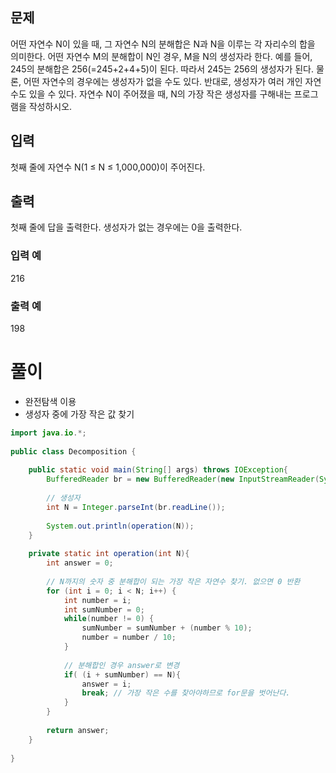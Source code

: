 ## 문제

어떤 자연수 N이 있을 때, 그 자연수 N의 분해합은 N과 N을 이루는 각 자리수의 합을 의미한다. 어떤 자연수 M의 분해합이 N인 경우, M을 N의 생성자라 한다. 예를 들어, 245의 분해합은 256(=245+2+4+5)이 된다. 따라서 245는 256의 생성자가 된다. 물론, 어떤 자연수의 경우에는 생성자가 없을 수도 있다. 반대로, 생성자가 여러 개인 자연수도 있을 수 있다.
자연수 N이 주어졌을 때, N의 가장 작은 생성자를 구해내는 프로그램을 작성하시오.

## 입력
첫째 줄에 자연수 N(1 ≤ N ≤ 1,000,000)이 주어진다.

## 출력
첫째 줄에 답을 출력한다. 생성자가 없는 경우에는 0을 출력한다.

### 입력 예
216
### 출력 예
198

# 풀이
- 완전탐색 이용
- 생성자 중에 가장 작은 값 찾기
``` java
import java.io.*;  
  
public class Decomposition {  
  
    public static void main(String[] args) throws IOException{  
        BufferedReader br = new BufferedReader(new InputStreamReader(System.in));  
  
        // 생성자  
        int N = Integer.parseInt(br.readLine());  
  
        System.out.println(operation(N));  
    }  
  
    private static int operation(int N){  
        int answer = 0;  
  
        // N까지의 숫자 중 분해합이 되는 가장 작은 자연수 찾기. 없으면 0 반환  
        for (int i = 0; i < N; i++) {  
            int number = i;  
            int sumNumber = 0;  
            while(number != 0) {  
                sumNumber = sumNumber + (number % 10);  
                number = number / 10;  
            }  
  
            // 분해합인 경우 answer로 변경  
            if( (i + sumNumber) == N){  
                answer = i;  
                break; // 가장 작은 수를 찾아야하므로 for문을 벗어난다.  
            }  
        }  
  
        return answer;  
    }  
  
}
```